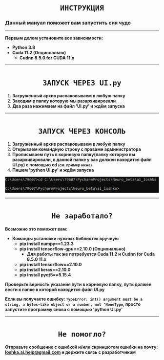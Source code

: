 # <center>`ИНСТРУКЦИЯ`</center>

### **Данный мануал поможет вам запустить сия чудо**

***

**Первым делом установите все зависимости:**

* **Python 3.8**
* **Cuda 11.2 (Опционально)**
  * **Cudnn 8.5.0 for CUDA 11.x**

***

# <center>`ЗАПУСК ЧЕРЕЗ UI.py`</center>
  1. **Загруженный архив распаковываем в любую папку**
  2. **Заходим в папку которую мы разархивировали**
  3. **Два раза нажимаем на файл 'UI.py' и ждём запуска**

***

# <center>`ЗАПУСК ЧЕРЕЗ КОНСОЛЬ`</center>
1. **Загруженный архив распаковываем в любую папку**
2. **Открываем командную строку с правами администратора**
3. **Прописываем путь в корневую папку(папку которую вы разархивировали, в данной папке у вас должен находится файл UI.py) 
с помощью cd <small>(см. пример ниже)</small>**
4. **Пишем 'python UI.py' и ждём запуска**

![image](DATA/icon/instruction_picture/example.png)


***

# <center>`Не заработало?`</center>

**Возможно это поможет вам:**

* **Команды установки нужных библиотек вручную**
  * **pip install numpy==1.23.3**
  * **pip install tensorflow-gpu==2.10.0 (Опционально)**
    * **Для работы так же потребуется Cuda 11.2 и Cudnn for Cuda 8.5.0 11.x** 
  * **pip install tensorflow==2.10.0**
  * **pip install keras==2.10.0**
  * **pip install pyqt5==5.15.4**

**Проверьте верность указания пути в корневую папку, путь должен вести к папке в которой находится файл UI.py**

**Если вы получаете ошибку: `TypeError: int() argument must be a string, a bytes-like object or a number, not 'NoneType`,
просто запустите программу снова с помощью 'python UI.py'**

***

# <center>`Не помогло?`</center>

**Отправьте сообщение с ошибкой и/или скриншотом ошибки на почту: loshka.ai.help@gmail.com 
и держите связь с разработчиком**


